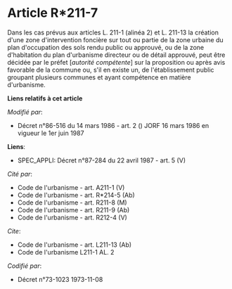 # Article R*211-7

Dans les cas prévus aux articles L. 211-1 (alinéa 2) et L. 211-13 la création d'une zone d'intervention foncière sur tout ou
partie de la zone urbaine du plan d'occupation des sols rendu public ou approuvé, ou de la zone d'habitation du plan
d'urbanisme directeur ou de détail approuvé, peut être décidée par le préfet [*autorité compétente*] sur la proposition ou
après avis favorable de la commune ou, s'il en existe un, de l'établissement public groupant plusieurs communes et ayant
compétence en matière d'urbanisme.

**Liens relatifs à cet article**

_Modifié par_:

  - Décret n°86-516 du 14 mars 1986 - art. 2 () JORF 16 mars 1986 en vigueur le 1er juin 1987

**Liens**:

  - SPEC_APPLI: Décret n°87-284 du 22 avril 1987 - art. 5 (V)

_Cité par_:

  - Code de l'urbanisme - art. A211-1 (V)
  - Code de l'urbanisme - art. R*214-5 (Ab)
  - Code de l'urbanisme - art. R211-8 (M)
  - Code de l'urbanisme - art. R211-9 (Ab)
  - Code de l'urbanisme - art. R212-4 (V)

_Cite_:

  - Code de l'urbanisme - art. L211-13 (Ab)
  - Code de l'urbanisme L211-1 AL. 2

_Codifié par_:

  - Décret n°73-1023 1973-11-08
